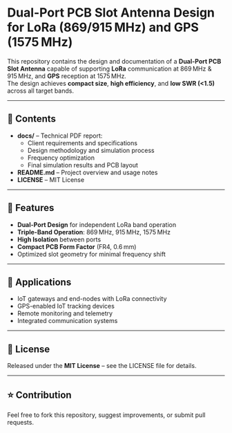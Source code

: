 # Dual-Port PCB Slot Antenna Design for LoRa (869/915 MHz) and GPS (1575 MHz)

This repository contains the design and documentation of a **Dual-Port PCB Slot Antenna** capable of supporting **LoRa** communication at 869 MHz & 915 MHz, and **GPS** reception at 1575 MHz.  
The design achieves **compact size**, **high efficiency**, and **low SWR (<1.5)** across all target bands.

---

## 📂 Contents
- **docs/** – Technical PDF report:  
  - Client requirements and specifications  
  - Design methodology and simulation process  
  - Frequency optimization  
  - Final simulation results and PCB layout
- **README.md** – Project overview and usage notes  
- **LICENSE** – MIT License

---

## 📡 Features
- **Dual-Port Design** for independent LoRa band operation  
- **Triple-Band Operation**: 869 MHz, 915 MHz, 1575 MHz  
- **High Isolation** between ports  
- **Compact PCB Form Factor** (FR4, 0.6 mm)  
- Optimized slot geometry for minimal frequency shift

---

## 🔧 Applications
- IoT gateways and end-nodes with LoRa connectivity  
- GPS-enabled IoT tracking devices  
- Remote monitoring and telemetry  
- Integrated communication systems

---

## 📜 License
Released under the **MIT License** – see the LICENSE file for details.

---

## ⭐ Contribution
Feel free to fork this repository, suggest improvements, or submit pull requests.
